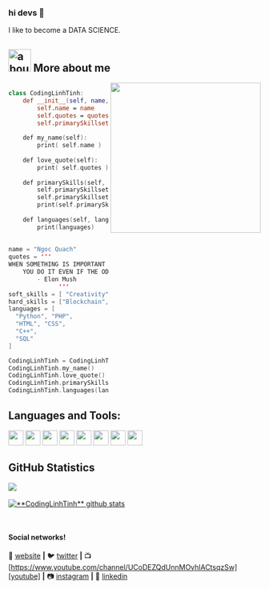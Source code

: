 ### hi devs 👋

I like to become a DATA SCIENCE.

## <img width="45" alt="about" src="https://raw.github.com/elizarov/elizarov/master/about.png"> More about me

<img align="right" width="300" src="https://i2.wp.com/allhtaccess.info/wp-content/uploads/2018/03/programming.gif?fit=1281%2C716&ssl=1" />

```kotlin

class CodingLinhTinh:
    def __init__(self, name, quotes):
        self.name = name
        self.quotes = quotes
        self.primarySkillset = {"Soft_skills":[],"Hard_skills":[]}
        
    def my_name(self):
        print( self.name )
        
    def love_quote(self):
        print( self.quotes )
        
    def primarySkills(self, soft_skills, hard_skills ):
        self.primarySkillset["Soft_skills"].append(soft_skills)
        self.primarySkillset["Hard_skills"].append(hard_skills)
        print(self.primarySkillset)
        
    def languages(self, languages):
        print(languages)
        
   
name = "Ngoc Quach"
quotes = '''
WHEN SOMETHING IS IMPORTANT ENOUGH, 
    YOU DO IT EVEN IF THE ODDS ARE NOT IN YOUR FAVOR. 
        - Elon Mush
              '''
soft_skills = [ "Creativity", "Problem Solving", "Conflict Resolution" ]
hard_skills = ["Blockchain", "Data Science"]
languages = [
  "Python", "PHP", 
  "HTML", "CSS", 
  "C++", 
  "SQL"
]

CodingLinhTinh = CodingLinhTinh(name,quotes)
CodingLinhTinh.my_name()
CodingLinhTinh.love_quote()
CodingLinhTinh.primarySkills(soft_skills,hard_skills)
CodingLinhTinh.languages(languages)
```

## **Languages and Tools:**  
<code><img height="30" src="https://img.shields.io/badge/Python-3776AB?style=for-the-badge&logo=python&logoColor=white"></code>
<code><img height="30" src="https://img.shields.io/badge/HTML-239120?style=for-the-badge&logo=html5&logoColor=white"></code>
<code><img height="30" src="https://img.shields.io/badge/CSS-239120?&style=for-the-badge&logo=css3&logoColor=white"></code>
<code><img height="30" src="https://img.shields.io/badge/Python-14354C?style=for-the-badge&logo=python&logoColor=white"></code>
<code><img height="30" src="https://img.shields.io/badge/C%2B%2B-00599C?style=for-the-badge&logo=c%2B%2B&logoColor=white"></code>
<code><img height="30" src="https://img.shields.io/badge/PHP-777BB4?style=for-the-badge&logo=php&logoColor=white"></code>
<code><img height="30" src="https://img.shields.io/badge/Heroku-430098?style=for-the-badge&logo=heroku&logoColor=white"></code>
<code><img height="30" src="https://img.shields.io/badge/Microsoft_SQL_Server-CC2927?style=for-the-badge&logo=microsoft-sql-server&logoColor=white"></code>

## **GitHub Statistics**

<a href="https://github.com/CodingLinhTinh">
  <img align="center" src="https://github-readme-stats.vercel.app/api/top-langs/?username=codinglinhtinh&hide=html&layout=compact&theme=radical" />
</a>
<br>
<br>
<a href="https://github.com/CodingLinhTinh">
 <img align="center" src="https://github-readme-stats.vercel.app/api?username=codinglinhtinh&show_icons=true&theme=radical&line_height=27" alt="**CodingLinhTinh** github stats"/>
</a>

[website]: #
[twitter]: https://twitter.com/CodingLinhTinh
[youtube]: https://www.youtube.com/user/CodingLinhTinh/
[instagram]: https://www.instagram.com/CodingLinhTinh/
[linkedin]: https://www.linkedin.com/in/CodingLinhTinh/
<br>

#### Social networks!

🏡 [website][website] **|** 
🐦 [twitter][twitter] **|** 
📺 [https://www.youtube.com/channel/UCoDEZQdUnnMOvhlACtsqzSw][youtube] **|** 
📷 [instagram][instagram] **|** 
👔 [linkedin][linkedin]


